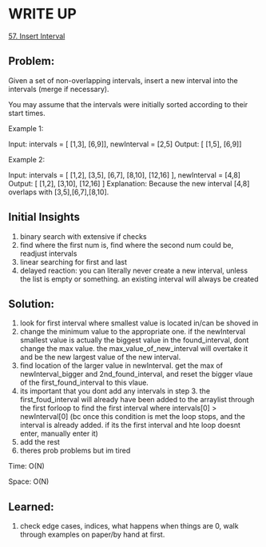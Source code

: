 #  WRITE UP
[57. Insert Interval](https://leetcode.com/problems/insert-interval/)<br/>

## Problem: 
Given a set of non-overlapping intervals, insert a new interval into the intervals (merge if necessary).

You may assume that the intervals were initially sorted according to their start times.

Example 1:

Input: intervals = [ [1,3], [6,9]], newInterval = [2,5]
Output: [ [1,5], [6,9]]<br/>

Example 2:

Input: intervals = [ [1,2], [3,5], [6,7], [8,10], [12,16] ], newInterval = [4,8]
Output: [ [1,2], [3,10], [12,16] ]
Explanation: Because the new interval [4,8] overlaps with [3,5],[6,7],[8,10].


## Initial Insights
1. binary search with extensive if checks
2. find where the first num is, find where the second num could be, readjust intervals
3. linear searching for first and last
4. delayed reaction: you can literally never create a new interval, unless the list is empty or something. an existing interval will always be created

## Solution:
1. look for first interval where smallest value is located in/can be shoved in
2. change the minimum value to the appropriate one. if the newInterval smallest value is actually the biggest value in the found_interval, dont change the max value. the max_value_of_new_interval will overtake it and be the new largest value of the new interval.
3. find location of the larger value in newInterval. get the max of newInterval_bigger and 2nd_found_interval, and reset the bigger vlaue of the first_found_interval to this vlaue.
4. its important that you dont add any intervals in step 3. the first_foud_interval will already have been added to the arraylist through the first forloop to find the first interval where intervals[0] > newInterval[0] (bc once this condition is met the loop stops, and the interval is already added. if its the first interval and hte loop doesnt enter, manually enter it)
5. add the rest
6. theres prob problems but im tired 

Time: O(N)

Space: O(N)


## Learned:
1. check edge cases, indices, what happens when things are 0, walk through examples on paper/by hand at first.